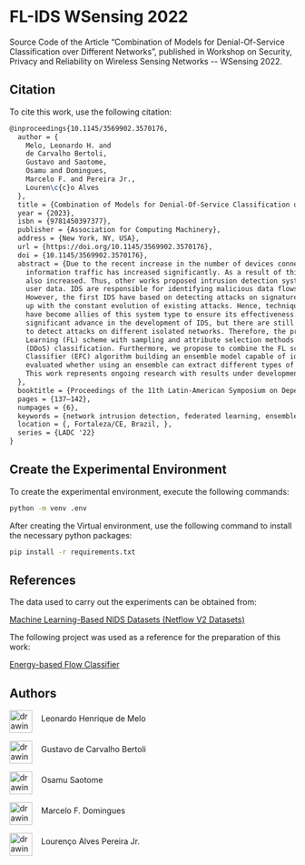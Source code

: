 # FL-IDS WSensing 2022

Source Code of the Article “Combination of Models for Denial-Of-Service Classification
over Different Networks”, published in Workshop on Security, Privacy and Reliability on Wireless Sensing Networks -- WSensing 2022.

## Citation 

To cite this work, use the following citation: 

```latex
@inproceedings{10.1145/3569902.3570176,
  author = {
    Melo, Leonardo H. and
    de Carvalho Bertoli,
    Gustavo and Saotome,
    Osamu and Domingues,
    Marcelo F. and Pereira Jr.,
    Louren\c{c}o Alves
  },
  title = {Combination of Models for Denial-Of-Service Classification over Different Networks},
  year = {2023},
  isbn = {9781450397377},
  publisher = {Association for Computing Machinery},
  address = {New York, NY, USA},
  url = {https://doi.org/10.1145/3569902.3570176},
  doi = {10.1145/3569902.3570176},
  abstract = {Due to the recent increase in the number of devices connected to different networks,
    information traffic has increased significantly. As a result of this, the number of threats has
    also increased. Thus, other works proposed intrusion detection systems (IDS) to protect sensitive
    user data. IDS are responsible for identifying malicious data flows and reporting possible attacks.
    However, the first IDS have based on detecting attacks on signatures. Therefore, IDS cannot keep
    up with the constant evolution of existing attacks. Hence, techniques such as Machine Learning (ML)
    have become allies of this system type to ensure its effectiveness. The use of ML represents a
    significant advance in the development of IDS, but there are still open questions about the ability
    to detect attacks on different isolated networks. Therefore, the present work proposes a Federated
    Learning (FL) scheme with sampling and attribute selection methods for Distributed Denial-Of-Service
    (DDoS) classification. Furthermore, we propose to combine the FL scheme with the Energy-based Flow
    Classifier (EFC) algorithm building an ensemble model capable of identifying malicious agents. We
    evaluated whether using an ensemble can extract different types of information during the ML process.
    This work represents ongoing research with results under development.
  },
  booktitle = {Proceedings of the 11th Latin-American Symposium on Dependable Computing},
  pages = {137–142},
  numpages = {6},
  keywords = {network intrusion detection, federated learning, ensemble, denial of service},
  location = {, Fortaleza/CE, Brazil, },
  series = {LADC '22}
}
```

## Create the Experimental Environment

To create the experimental environment, execute the following commands: 

```sh
python -m venv .env 
```

After creating the Virtual environment, use the following command to install the necessary python packages: 

```sh
pip install -r requirements.txt
```

## References 

The data used to carry out the experiments can be obtained from:

[Machine Learning-Based NIDS Datasets (Netflow V2 Datasets)](https://staff.itee.uq.edu.au/marius/NIDS_datasets/) 

The following project was used as a reference for the preparation of this work:

[Energy-based Flow Classifier](https://github.com/EnergyBasedFlowClassifier/EFC-package)


## Authors 

<a href="https://github.com/leonardohdemelo"><img src="https://avatars0.githubusercontent.com/u/43916660?s=460&v=4" alt="drawing" width="40" align="middle"/></a>
&nbsp;&nbsp;&nbsp;Leonardo Henrique de Melo 

<a href="https://github.com/gubertoli"><img src="https://avatars.githubusercontent.com/u/4803756?v=4" alt="drawing" width="40" align="middle"/></a>
&nbsp;&nbsp;&nbsp;Gustavo de Carvalho Bertoli 

<a href="https://scholar.google.com/citations?user=UDMjlccAAAAJ&hl=en"><img src="https://scholar.googleusercontent.com/citations?view_op=view_photo&user=UDMjlccAAAAJ&citpid=2" alt="drawing" width="40" align="middle"/></a>
&nbsp;&nbsp;&nbsp;Osamu Saotome

<a href="https://github.com/MarFerDom"><img src="https://avatars.githubusercontent.com/u/16342417?v=4" alt="drawing" width="40" align="middle"/></a>
&nbsp;&nbsp;&nbsp;Marcelo F. Domingues 

<a href="https://github.com/ljr"><img src="https://avatars.githubusercontent.com/u/978047?v=4" alt="drawing" width="40" align="middle"/></a>
&nbsp;&nbsp;&nbsp;Lourenço Alves Pereira Jr. 
